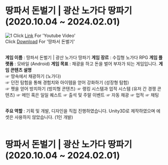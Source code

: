 # 땅파서 돈벌기 | 광산 노가다 땅파기 (2020.10.04 ~ 2024.02.01)

![1](https://user-images.githubusercontent.com/57510872/183236594-ca5f7cd4-397f-4e38-9ace-fe0614081222.png)
Click [Link](https://youtu.be/Ic1hNdHh6zo?si=U1RUmlQZVfgY3bV4) For 'Youtube Video'<br>
Click [Download](https://play.google.com/store/apps/details?id=com.CheonnyangCompany.DigForMoney_RTM) For '땅파서 돈벌기'<br><br>

**게임 이름** : 땅파서 돈벌기 | 광산 노가다 땅파기
**게임 장르** : 수집형 노가다 RPG
**게임 플랫폼** : 모바일 (Android)
**게임 목표** : 채광을 하고 돈을 벌어 부자가 되는 게임입니다.
**게임 콘텐츠 설명**<br>
☞ 땅속에서 채광하기 (노가다)  
☞ 던전 탐험을 통해 경험치와 아이템을 얻어 강화하기 (성장형 탐험)  
☞ 펫을 얻어 방치하기 (방치형 콘텐츠)
☞ 랭킹 시스템과 업적 시스템 (유저 간 경쟁 콘텐츠)
☞ 메인 혹은 일일 퀘스트
☞ 출석 및 주말 이벤트
☞ 자동 채광
☞ 업적
☞ 채팅
<br><br>

**주요 역할** : 기획 및 개발, 디자인을 직접 진행하였습니다. Unity3D로 제작하였으며 에셋은 사용하지 않았습니다. (1인 개발)  <br><br>



# 땅파서 돈벌기 | 광산 노가다 땅파기 (2020.10.04 ~ 2024.02.01)
